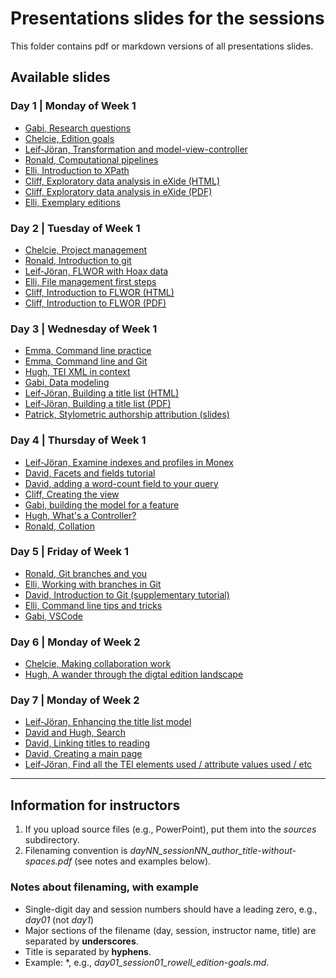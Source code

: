 # Presentations slides for the sessions

This folder contains pdf or markdown versions of all presentations slides.

## Available slides

### Day 1 | Monday of Week 1

* [Gabi, Research questions](./day01_session01_keane_research-questions.md)
* [Chelcie, Edition goals](./day01_session01_rowell_edition-goals.md)
* [Leif-Jöran, Transformation and model-view-controller](./day01_session02-ljo-transformation_and_mvc.pdf)
* [Ronald, Computational pipelines](./day01_session02_dekker_computational-pipelines.pdf)
* [Elli, Introduction to XPath](./day01_session02_bleeker_xpath.pdf)
* [Cliff, Exploratory data analysis in eXide (HTML)](./day01_session04_anderson_exploratory_data_analysis_in_exide.pdf)
* [Cliff, Exploratory data analysis in eXide (PDF)](./day01_session04_anderson_exploratory_data_analysis_in_exide.pdf)
* [Elli, Exemplary editions](./day01_session04_bleeker_exemp-editions.pdf)

### Day 2 | Tuesday of Week 1

* [Chelcie, Project management](./day02_session01_rowell_project-management.md)
* [Ronald, Introduction to git](./day02_session02_dekker_version_control_with_git.pdf)
* [Leif-Jöran, FLWOR with Hoax data](./day02_session02_ljo_FLWOR-with-Hoax-data.pdf) 
* [Elli, File management first steps](./day02_session03_bleeker_file-management.pdf)
* [Cliff, Introduction to FLWOR (HTML)](./day02_session03_anderson_xquery_practice_flwor.md)
* [Cliff, Introduction to FLWOR (PDF)](./day02_session03_anderson_xquery_practice_flwor.pdf)

### Day 3 | Wednesday of Week 1

* [Emma, Command line practice](./day03_session01_schwarz_command-line-practice-updated.pdf)
* [Emma, Command line and Git](./day03_session04_schwarz_git-practice.pdf)
* [Hugh, TEI XML in context](./day03_session02_cayless_tei_rationale_alternatives.pdf)
* [Gabi, Data modeling](./day03_session02_keane_TEI_modeling.md)
* [Leif-Jöran, Building a title list (HTML)](./day03_session03_ljo_Building-a-title-list-with-XQuery.md)
* [Leif-Jöran, Building a title list (PDF)](./day03_session03_ljo_Building-a-title-list-with-XQuery.pdf)
* [Patrick, Stylometric authorship attribution (slides)](./day03_session04_juola_stylometry.pdf)

### Day 4 | Thursday of Week 1

* [Leif-Jöran, Examine indexes and profiles in Monex](./day04_session01_ljo_Examine-indexes-and-profiles-in-Monex.md)
* [David, Facets and fields tutorial](https://github.com/Pittsburgh-NEH-Institute/pr-app/blob/main/pr-app-tutorials/facets-and-fields.md)
* [David, adding a word-count field to your query](./day04_session01_birnbaum_fields.md)
* [Cliff, Creating the view](./day04_session02_anderson_create-the-view.md)
* [Gabi, building the model for a feature](./day04_session02_keane_xquery_feature_model.md)
* [Hugh, What's a Controller?](./day04_session03_cayless_what-is-a-controller.pdf)
* [Ronald, Collation](./day04_session04_dekker_collation.pdf)

### Day 5 | Friday of Week 1

* [Ronald, Git branches and you](./day05_session02_dekker_git-branches-and-you.pdf)
* [Elli, Working with branches in Git](./day05_session02_bleeker_branches-issues-prs.pdf)
* [David, Introduction to Git (supplementary tutorial)](http://dh.obdurodon.org/git/)
* [Elli, Command line tips and tricks](./day05_session04_bleeker_CLI-tips-tricks.pdf)
* [Gabi, VSCode](./day05_session01_keane_vscode.md)

### Day 6 | Monday of Week 2

* [Chelcie, Making collaboration work](./day06_session01_rowell_making-collaboration-work.md)
* [Hugh, A wander through the digtal edition landscape](./day06_session02_cayless.pdf)

### Day 7 | Monday of Week 2
* [Leif-Jöran, Enhancing the title list model](./day07_session01_ljo_Enhancing-the-title-list-model.md)
* [David and Hugh, Search](./day07_session02_search.md)
* [David, Linking titles to reading](./day07_session03_david_link-titles-to-reading.md)
* [David, Creating a main page](./day07_session03_david_site-index.md)
* [Leif-Jöran, Find all the TEI elements used / attribute values used / etc](./day07_session04_ljo_Find-all-the-TEI-elements-used.md)

----

## Information for instructors

1. If you upload source files (e.g., PowerPoint), put them into the *sources* subdirectory.
2. Filenaming convention is *dayNN_sessionNN_author_title-without-spaces.pdf* (see notes and examples below).

### Notes about filenaming, with example

* Single-digit day and session numbers should have a leading zero, e.g., *day01* (not *day1*)
* Major sections of the filename (day, session, instructor name, title) are separated by **underscores**.
* Title is separated by **hyphens**.
* Example: *, e.g., *day01_session01_rowell_edition-goals.md*.
